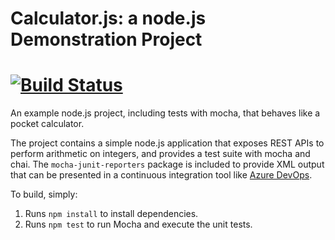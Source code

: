 Calculator.js: a node.js Demonstration Project
==============================================
[![Build Status](https://dev.azure.com/unicorn-666/Parts%20Unlimited/_apis/build/status/Mikaciu.calculator?branchName=master)](https://dev.azure.com/unicorn-666/Parts%20Unlimited/_build/latest?definitionId=3&branchName=master)
==============================================
An example node.js project, including tests with mocha, that behaves like
a pocket calculator.

The project contains a simple node.js application that exposes REST APIs
to perform arithmetic on integers, and provides a test suite with mocha
and chai.  The `mocha-junit-reporters` package is included to provide XML
output that can be presented in a continuous integration tool like
[Azure DevOps](https://azure.com/devops).

To build, simply:

1. Runs `npm install` to install dependencies.
2. Runs `npm test` to run Mocha and execute the unit tests.

